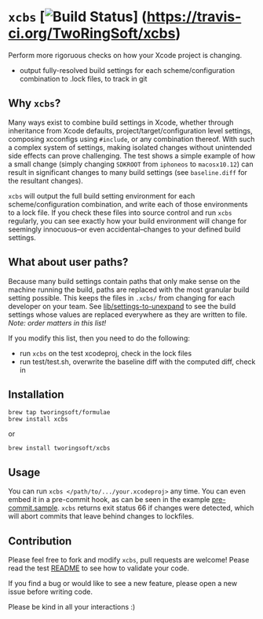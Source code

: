 # `xcbs` [![Build Status](https://travis-ci.org/TwoRingSoft/xcbs.svg?branch=xcode-9)] (https://travis-ci.org/TwoRingSoft/xcbs)

Perform more rigoruous checks on how your Xcode project is changing.

- output fully-resolved build settings for each scheme/configuration combination to .lock files, to track in git

## Why `xcbs`?

Many ways exist to combine build settings in Xcode, whether through inheritance from Xcode defaults, project/target/configuration level settings, composing xcconfigs using `#include`, or any combination thereof. With such a complex system of settings, making isolated changes without unintended side effects can prove challenging. The test shows a simple example of how a small change (simply changing `SDKROOT` from `iphoneos` to `macosx10.12`) can result in significant changes to many build settings (see `baseline.diff` for the resultant changes).

`xcbs` will output the full build setting environment for each scheme/configuration combination, and write each of those environments to a lock file. If you check these files into source control and run `xcbs` regularly, you can see exactly how your build environment will change for seemingly innocuous–or even accidental–changes to your defined build settings.

## What about user paths?

Because many build settings contain paths that only make sense on the machine running the build, paths are replaced with the most granular build setting possible. This keeps the files in `.xcbs/` from changing for each developer on your team. See [lib/settings-to-unexpand](lib/settings-to-unexpand) to see the build settings whose values are replaced everywhere as they are written to file. _Note: order matters in this list!_

If you modify this list, then you need to do the following:

- run `xcbs` on the test xcodeproj, check in the lock files
- run test/test.sh, overwrite the baseline diff with the computed diff, check in

## Installation

```
brew tap tworingsoft/formulae
brew install xcbs
````

or

```
brew install tworingsoft/xcbs
```

## Usage

You can run `xcbs </path/to/.../your.xcodeproj>` any time. You can even embed it in a pre-commit hook, as can be seen in the example [pre-commit.sample](scripts/pre-commit.sample). `xcbs` returns exit status 66 if changes were detected, which will abort commits that leave behind changes to lockfiles.

## Contribution

Please feel free to fork and modify `xcbs`, pull requests are welcome! Pease read the test [README](test/README.md) to see how to validate your code.

If you find a bug or would like to see a new feature, please open a new issue before writing code.

Please be kind in all your interactions :)
